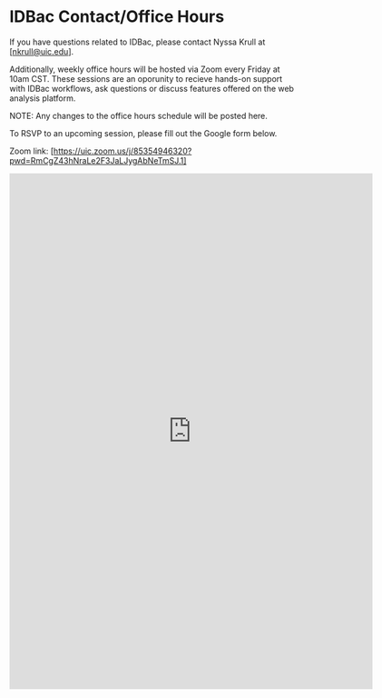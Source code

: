 # IDBac Contact/Office Hours

If you have questions related to IDBac, please contact Nyssa Krull at [nkrull@uic.edu].

Additionally, weekly office hours will be hosted via Zoom every Friday at 10am CST. These sessions are an oporunity to recieve hands-on support with IDBac workflows, ask questions or discuss features offered on the web  analysis platform. 

NOTE: Any changes to the office hours schedule will be posted here. 

To RSVP to an upcoming session, please fill out the Google form below. 

Zoom link: [https://uic.zoom.us/j/85354946320?pwd=RmCgZ43hNraLe2F3JaLJygAbNeTmSJ.1]

<iframe src="https://docs.google.com/forms/d/e/1FAIpQLSfYVB6Ieq6Ap-1SKy0QjarTIHUSiqpetmXnmTv3qM3ZQktiNQ/viewform?embedded=true" width="640" height="908" frameborder="0" marginheight="0" marginwidth="0">Loading…</iframe>
